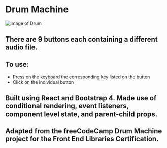 # Drum Machine

![Image of Drum](https://images.unsplash.com/photo-1519892300165-cb5542fb47c7?ixlib=rb-1.2.1&ixid=eyJhcHBfaWQiOjEyMDd9&auto=format&fit=crop&w=1350&q=80)

## There are 9 buttons each containing a different audio file.

## To use:

- Press on the keyboard the corresponding key listed on the button
- Click on the individual button

## Built using React and Bootstrap 4. Made use of conditional rendering, event listeners, component level state, and parent-child props.

## Adapted from the freeCodeCamp Drum Machine project for the Front End Libraries Certification.
